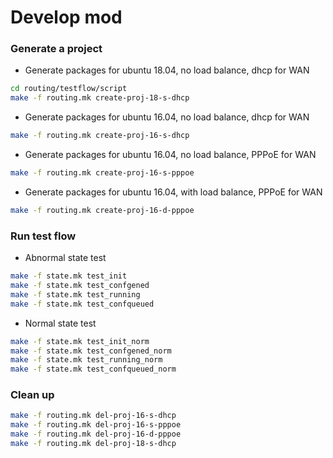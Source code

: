 # Develop mod

### Generate a project
* Generate packages for ubuntu 18.04, no load balance, dhcp for WAN
```bash
cd routing/testflow/script
make -f routing.mk create-proj-18-s-dhcp
```

* Generate packages for ubuntu 16.04, no load balance, dhcp for WAN
```bash
make -f routing.mk create-proj-16-s-dhcp
```

* Generate packages for ubuntu 16.04, no load balance, PPPoE for WAN
```bash
make -f routing.mk create-proj-16-s-pppoe
```

* Generate packages for ubuntu 16.04, with load balance, PPPoE for WAN
```bash
make -f routing.mk create-proj-16-d-pppoe
```

### Run test flow
* Abnormal state test
```bash
make -f state.mk test_init
make -f state.mk test_confgened
make -f state.mk test_running
make -f state.mk test_confqueued
```

* Normal state test
```bash
make -f state.mk test_init_norm
make -f state.mk test_confgened_norm
make -f state.mk test_running_norm
make -f state.mk test_confqueued_norm
```


### Clean up
```bash
make -f routing.mk del-proj-16-s-dhcp
make -f routing.mk del-proj-16-s-pppoe
make -f routing.mk del-proj-16-d-pppoe
make -f routing.mk del-proj-18-s-dhcp
```